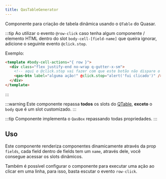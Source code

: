 ```yaml
---
title: QasTableGenerator
---
```


Componente para criação de tabela dinâmica usando o `QTable` do Quasar.

<doc-api file="table-generator/QasTableGenerator" name="QasTableGenerator" />

:::tip
Ao utilizar o evento `@row-click` caso tenha algum componente / elemento HTML dentro do slot `body-cell-[field-name]` que queira ignorar, adicione o seguinte evento `@click.stop`.

Exemplo:
```html
<template #body-cell-actions="{ row }">
  <div class="flex justify-end no-wrap q-gutter-x-sm">
    <!-- aqui o @click.stop vai fazer com que este botão não dispare o evento: @row-click -->
    <qas-btn label="alguma ação!" @click.stop="alert('fui clicado')" />
  </div>
</template>
```
:::

:::warning
Este componente repassa **todos** os slots do [QTable](https://quasar.dev/vue-components/table#qtable-api), **exceto** o `body` que é um slot customizado.
:::

:::tip
Componente implementa o `QasBox` repassando todas propriedades.
:::

## Uso

<!-- <doc-example file="QasTableGenerator/Basic" title="Básico" /> -->

Este componente renderiza componentes dinamicamente através da prop `fields`, cada field dentro de fields tem um `name`, através dele, você consegue acessar os slots dinâmicos.

<!-- <doc-example file="QasTableGenerator/CustomSlot" title="Slots personalizados" /> -->

Também é possível configurar o componente para executar uma ação ao clicar em uma linha, para isso, basta escutar o evento `row-click`.

<!-- <doc-example file="QasTableGenerator/ClickableRow" title="Linha clicável" /> -->

<doc-example file="QasTableGenerator/TableLink" title="Tabela com links" />
